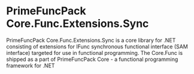 # PrimeFuncPack Core.Func.Extensions.Sync

PrimeFuncPack Core.Func.Extensions.Sync is a core library for .NET consisting of extensions for IFunc synchronous functional interface (SAM interface) targeted for use in functional programming.
The Core.Func is shipped as a part of PrimeFuncPack Core - a functional programming framework for .NET
